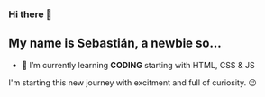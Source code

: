 ### Hi there 👋
## My name is Sebastián, a newbie so...
- 🌱 I’m currently learning **CODING** starting with HTML, CSS & JS

I'm starting this new journey with excitment and full of curiosity. 😉
<!--
**Sebseb917/Sebseb917** is a ✨ _special_ ✨ repository because its `README.md` (this file) appears on your GitHub profile.

Here are some ideas to get you started:

- 🔭 I’m currently working on ...

- 👯 I’m looking to collaborate on ...
- 🤔 I’m looking for help with ...
- 💬 Ask me about ...
- 📫 How to reach me: ...
- 😄 Pronouns: ...
- ⚡ Fun fact: ...
-->


